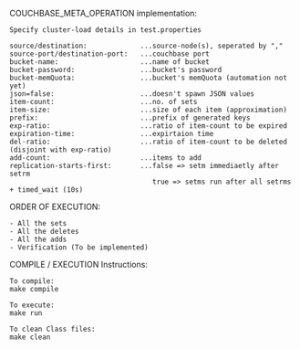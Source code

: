 COUCHBASE_META_OPERATION implementation:

    Specify cluster-load details in test.properties
                               
    source/destination:             ...source-node(s), seperated by ","
    source-port/destination-port:   ...couchbase port
    bucket-name:                    ...name of bucket
    bucket-password:                ...bucket's password
    bucket-memQuota:                ...bucket's memQuota (automation not yet) 
    json=false:                     ...doesn't spawn JSON values
    item-count:                     ...no. of sets
    item-size:                      ...size of each item (approximation) 
    prefix:                         ...prefix of generated keys 
    exp-ratio:                      ...ratio of item-count to be expired 
    expiration-time:                ...expirtaion time
    del-ratio:                      ...ratio of item-count to be deleted (disjoint with exp-ratio)
    add-count:                      ...items to add
    replication-starts-first:       ...false => setm immediaetly after setrm
                                       true => setms run after all setrms + timed_wait (10s)

ORDER OF EXECUTION:

    - All the sets
    - All the deletes
    - All the adds
    - Verification (To be implemented)

COMPILE / EXECUTION Instructions:

    To compile:
    make compile

    To execute:
    make run

    To clean Class files:
    make clean
